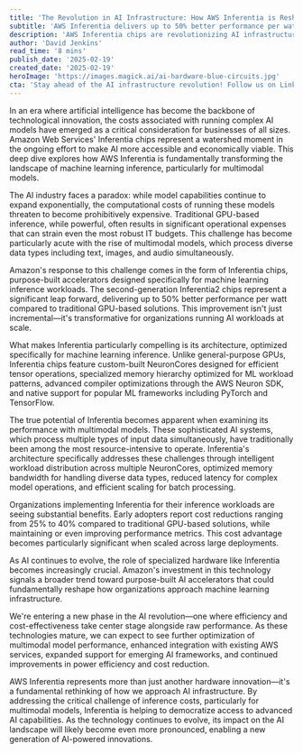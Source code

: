 ```yaml
---
title: 'The Revolution in AI Infrastructure: How AWS Inferentia is Reshaping the Economics of Machine Learning'
subtitle: 'AWS Inferentia delivers up to 50% better performance per watt for AI workloads'
description: 'AWS Inferentia chips are revolutionizing AI infrastructure by delivering superior performance and cost efficiency for machine learning inference workloads. With up to 50% better performance per watt compared to traditional GPU solutions, organizations are seeing substantial cost reductions while maintaining high performance.'
author: 'David Jenkins'
read_time: '8 mins'
publish_date: '2025-02-19'
created_date: '2025-02-19'
heroImage: 'https://images.magick.ai/ai-hardware-blue-circuits.jpg'
cta: 'Stay ahead of the AI infrastructure revolution! Follow us on LinkedIn for more insights into groundbreaking technologies like AWS Inferentia and their impact on the future of machine learning.'
---
```


In an era where artificial intelligence has become the backbone of technological innovation, the costs associated with running complex AI models have emerged as a critical consideration for businesses of all sizes. Amazon Web Services' Inferentia chips represent a watershed moment in the ongoing effort to make AI more accessible and economically viable. This deep dive explores how AWS Inferentia is fundamentally transforming the landscape of machine learning inference, particularly for multimodal models.

The AI industry faces a paradox: while model capabilities continue to expand exponentially, the computational costs of running these models threaten to become prohibitively expensive. Traditional GPU-based inference, while powerful, often results in significant operational expenses that can strain even the most robust IT budgets. This challenge has become particularly acute with the rise of multimodal models, which process diverse data types including text, images, and audio simultaneously.

Amazon's response to this challenge comes in the form of Inferentia chips, purpose-built accelerators designed specifically for machine learning inference workloads. The second-generation Inferentia2 chips represent a significant leap forward, delivering up to 50% better performance per watt compared to traditional GPU-based solutions. This improvement isn't just incremental—it's transformative for organizations running AI workloads at scale.

What makes Inferentia particularly compelling is its architecture, optimized specifically for machine learning inference. Unlike general-purpose GPUs, Inferentia chips feature custom-built NeuronCores designed for efficient tensor operations, specialized memory hierarchy optimized for ML workload patterns, advanced compiler optimizations through the AWS Neuron SDK, and native support for popular ML frameworks including PyTorch and TensorFlow.

The true potential of Inferentia becomes apparent when examining its performance with multimodal models. These sophisticated AI systems, which process multiple types of input data simultaneously, have traditionally been among the most resource-intensive to operate. Inferentia's architecture specifically addresses these challenges through intelligent workload distribution across multiple NeuronCores, optimized memory bandwidth for handling diverse data types, reduced latency for complex model operations, and efficient scaling for batch processing.

Organizations implementing Inferentia for their inference workloads are seeing substantial benefits. Early adopters report cost reductions ranging from 25% to 40% compared to traditional GPU-based solutions, while maintaining or even improving performance metrics. This cost advantage becomes particularly significant when scaled across large deployments.

As AI continues to evolve, the role of specialized hardware like Inferentia becomes increasingly crucial. Amazon's investment in this technology signals a broader trend toward purpose-built AI accelerators that could fundamentally reshape how organizations approach machine learning infrastructure.

We're entering a new phase in the AI revolution—one where efficiency and cost-effectiveness take center stage alongside raw performance. As these technologies mature, we can expect to see further optimization of multimodal model performance, enhanced integration with existing AWS services, expanded support for emerging AI frameworks, and continued improvements in power efficiency and cost reduction.

AWS Inferentia represents more than just another hardware innovation—it's a fundamental rethinking of how we approach AI infrastructure. By addressing the critical challenge of inference costs, particularly for multimodal models, Inferentia is helping to democratize access to advanced AI capabilities. As the technology continues to evolve, its impact on the AI landscape will likely become even more pronounced, enabling a new generation of AI-powered innovations.